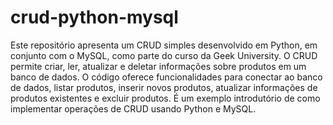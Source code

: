 # crud-python-mysql

Este repositório apresenta um CRUD simples desenvolvido em Python, em conjunto com o MySQL, 
como parte do curso da Geek University. O CRUD permite criar, ler, atualizar e deletar informações 
sobre produtos em um banco de dados. O código oferece funcionalidades para conectar ao banco de dados, 
listar produtos, inserir novos produtos, atualizar informações de produtos existentes e excluir produtos. 
É um exemplo introdutório de como implementar operações de CRUD usando Python e MySQL.
